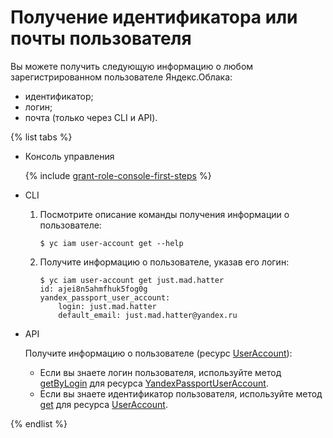 # Получение идентификатора или почты пользователя

Вы можете получить следующую информацию о любом зарегистрированном пользователе Яндекс.Облака:
* идентификатор;
* логин;
* почта (только через CLI и API).

{% list tabs %}

- Консоль управления

  {% include [grant-role-console-first-steps](../../../_includes/iam/grant-role-console-first-steps.md) %}

- CLI

  1. Посмотрите описание команды получения информации о пользователе:

      ```
      $ yc iam user-account get --help
      ```

  2. Получите информацию о пользователе, указав его логин:

      ```
      $ yc iam user-account get just.mad.hatter
      id: ajei8n5ahmfhuk5fog0g
      yandex_passport_user_account:
          login: just.mad.hatter
          default_email: just.mad.hatter@yandex.ru
      ```

- API

  Получите информацию о пользователе (ресурс [UserAccount](../../api-ref/UserAccount/index.md)):
  * Если вы знаете логин пользователя, используйте метод [getByLogin](../../api-ref/YandexPassportUserAccount/getByLogin.md) для ресурса [YandexPassportUserAccount](../../api-ref/YandexPassportUserAccount/index.md).
  * Если вы знаете идентификатор пользователя, используйте метод [get](../../api-ref/UserAccount/get.md) для ресурса [UserAccount](../../api-ref/UserAccount/index.md).

{% endlist %}
